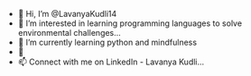 - 👋 Hi, I’m @LavanyaKudli14
- 👀 I’m interested in learning programming languages to solve environmental challenges...
- 🌱 I’m currently learning python and mindfulness
- 💞️ 
- 📫 Connect with me on LinkedIn - Lavanya Kudli...

<!---
LavanyaKudli14/LavanyaKudli14 is a ✨ special ✨ repository because its `README.md` (this file) appears on your GitHub profile.
You can click the Preview link to take a look at your changes.
--->
